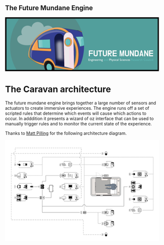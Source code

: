 ## The Future Mundane Engine
<img src="banner.png"/>

# The Caravan architecture
The future mundane engine brings together a large number of sensors and actuators to create immersive experiences.  The engine runs off a set of scripted rules that determine which events will cause which actions to occur.  In adddition it presents a wizard of oz interface that can be used to manually trigger rules and to monitor the current state of the experience.
<p>Thanks to <a href="http://imagination.lancaster.ac.uk/person/matt-pilling/">Matt Pilling</a> for the following architecture diagram. </p>

<img src="architecture.png"/>
